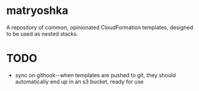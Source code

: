 # matryoshka
A repository of common, opinionated CloudFormation templates, designed to be used as nested stacks.

# TODO
- sync on githook--when templates are pushed to git, they should automatically end up in an s3 bucket, ready for use
